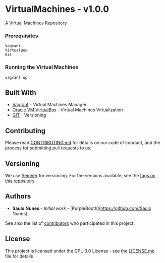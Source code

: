 # VirtualMachines - v1.0.0

A Virtual Machines Repository

### Prerequisites

```
Vagrant
VirtualBox
Git
```

### Running the Virtual Machines
```
vagrant up
```


## Built With

* [Vagrant](https://www.vagrantup.com/) - Virtual Machines Manager
* [Oracle VM VirtualBox](https://www.virtualbox.org/) - Virtual Machines Virtualization
* [GIT](https://github.com/) - Versioning

## Contributing

Please read [CONTRIBUTING.md](https://gist.github.com/PurpleBooth/b24679402957c63ec426) for details on our code of conduct, and the process for submitting pull requests to us.

## Versioning

We use [SemVer](http://semver.org/) for versioning. For the versions available, see the [tags on this repository](https://github.com/SauloNunes/VirtualMachines/tags). 

## Authors

* **Saulo Nunes** - *Initial work* - [PurpleBooth](https://github.com/Saulo Nunes)

See also the list of [contributors](https://github.com/SauloNunes/VirtualMachines/contributors) who participated in this project.

## License

This project is licensed under the GPL-3.0 License - see the [LICENSE.md](LICENSE.md) file for details
